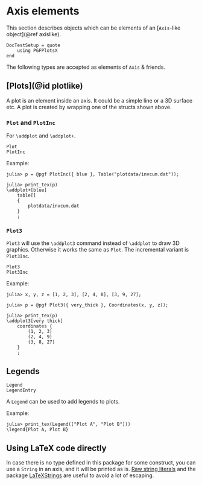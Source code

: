 # Axis elements

This section describes objects which can be elements of an [`Axis`-like object](@ref axislike).

```@meta
DocTestSetup = quote
    using PGFPlotsX
end
```

The following types are accepted as elements of `Axis` & friends.

## [Plots](@id plotlike)

A plot is an element inside an axis. It could be a simple line or a 3D surface etc. A plot is created by wrapping one of the structs shown above.

### `Plot` and `PlotInc`

For `\addplot` and `\addplot+`.

```@docs
Plot
PlotInc
```

Example:

```jldoctest
julia> p = @pgf PlotInc({ blue }, Table("plotdata/invcum.dat"));

julia> print_tex(p)
\addplot+[blue]
    table[]
    {
        plotdata/invcum.dat
    }
    ;
```

### `Plot3`

`Plot3` will use the `\addplot3` command instead of `\addplot` to draw 3D graphics.
Otherwise it works the same as `Plot`. The incremental variant is `Plot3Inc`.

```@docs
Plot3
Plot3Inc
```

Example:

```jldoctest
julia> x, y, z = [1, 2, 3], [2, 4, 8], [3, 9, 27];

julia> p = @pgf Plot3({ very_thick }, Coordinates(x, y, z));

julia> print_tex(p)
\addplot3[very thick]
    coordinates {
        (1, 2, 3)
        (2, 4, 9)
        (3, 8, 27)
    }
    ;
```

## Legends

```@docs
Legend
LegendEntry
```

A `Legend` can be used to add legends to plots.

Example:

```jldoctest
julia> print_tex(Legend(["Plot A", "Plot B"]))
\legend{Plot A, Plot B}
```

## Using LaTeX code directly

In case there is no type defined in this package for some construct, you can use a `String` in an axis, and it will be printed as is. [Raw string literals](https://docs.julialang.org/en/latest/manual/strings/#man-raw-string-literals-1) and the package [LaTeXStrings](https://github.com/stevengj/LaTeXStrings.jl) are useful to avoid a lot of escaping.

